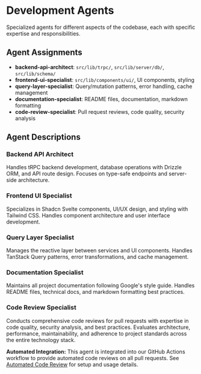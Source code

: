 # Development Agents

Specialized agents for different aspects of the codebase, each with specific
expertise and responsibilities.

## Agent Assignments

- **backend-api-architect**: `src/lib/trpc/`, `src/lib/server/db/`, `src/lib/schema/`
- **frontend-ui-specialist**: `src/lib/components/ui/`, UI components, styling
- **query-layer-specialist**: Query/mutation patterns, error handling, cache management
- **documentation-specialist**: README files, documentation, markdown formatting
- **code-review-specialist**: Pull request reviews, code quality, security analysis

## Agent Descriptions

### Backend API Architect

Handles tRPC backend development, database operations with Drizzle ORM, and
API route design. Focuses on type-safe endpoints and server-side architecture.

### Frontend UI Specialist

Specializes in Shadcn Svelte components, UI/UX design, and styling with
Tailwind CSS. Handles component architecture and user interface development.

### Query Layer Specialist

Manages the reactive layer between services and UI components. Handles TanStack
Query patterns, error transformations, and cache management.

### Documentation Specialist

Maintains all project documentation following Google's style guide. Handles
README files, technical docs, and markdown formatting best practices.

### Code Review Specialist

Conducts comprehensive code reviews for pull requests with expertise in code
quality, security analysis, and best practices. Evaluates architecture,
performance, maintainability, and adherence to project standards across the
entire technology stack.

**Automated Integration:** This agent is integrated into our GitHub Actions
workflow to provide automated code reviews on all pull requests. See
[Automated Code Review](automated-code-review.md) for setup and usage details.
